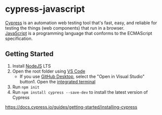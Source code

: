 

# cypress-javascript
[Cypress](https://www.cypress.io/) is an automation web testing tool that's fast, easy, and reliable for testing the things (web components) that run in a browser.
</br>
[JavaScript](https://www.ecma-international.org/publications-and-standards/standards/ecma-262/) is a programming language that conforms to the ECMAScript specification.

## Getting Started
1. Install [NodeJS](https://nodejs.org/en/) LTS
1. Open the root folder using [VS Code](https://code.visualstudio.com/)
   * If you use [GitHub Desktop](https://desktop.github.com/), select the "Open in Visual Studio" button1. Open the [integrated terminal](https://code.visualstudio.com/docs/editor/integrated-terminal)
1. Run `npm init`
1. Run `npm install cypress --save-dev` to install the latest version of Cypress

https://docs.cypress.io/guides/getting-started/installing-cypress